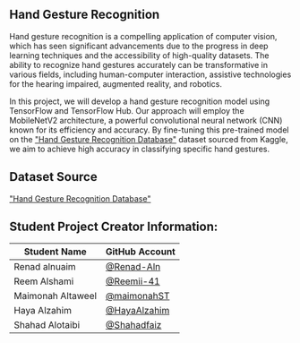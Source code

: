 ## Hand Gesture Recognition

Hand gesture recognition is a compelling application of computer vision, which has seen significant advancements due to the progress in deep learning techniques and the accessibility of high-quality datasets. The ability to recognize hand gestures accurately can be transformative in various fields, including human-computer interaction, assistive technologies for the hearing impaired, augmented reality, and robotics.

In this project, we will develop a hand gesture recognition model using TensorFlow and TensorFlow Hub. Our approach will employ the MobileNetV2 architecture, a powerful convolutional neural network (CNN) known for its efficiency and accuracy. By fine-tuning this pre-trained model on the ["Hand Gesture Recognition Database"](https://www.kaggle.com/datasets/gti-upm/leapgestrecog/data) dataset sourced from Kaggle, we aim to achieve high accuracy in classifying specific hand gestures.


## Dataset Source 
["Hand Gesture Recognition Database"](https://www.kaggle.com/datasets/gti-upm/leapgestrecog/data) 


## Student Project Creator Information:

| Student Name       | GitHub Account    |
|--------------------|-------------------|
| Renad alnuaim      | [@Renad-Aln](https://github.com/Renad-Aln) |
| Reem Alshami       | [@Reemii-41](https://github.com/Reemii-41) |
| Maimonah Altaweel  | [@maimonahST](https://github.com/maimonahST) |
| Haya Alzahim       | [@HayaAlzahim](https://github.com/HayaAlzahim) |
| Shahad Alotaibi    | [@Shahadfaiz](https://github.com/Shahadfaiz) |

